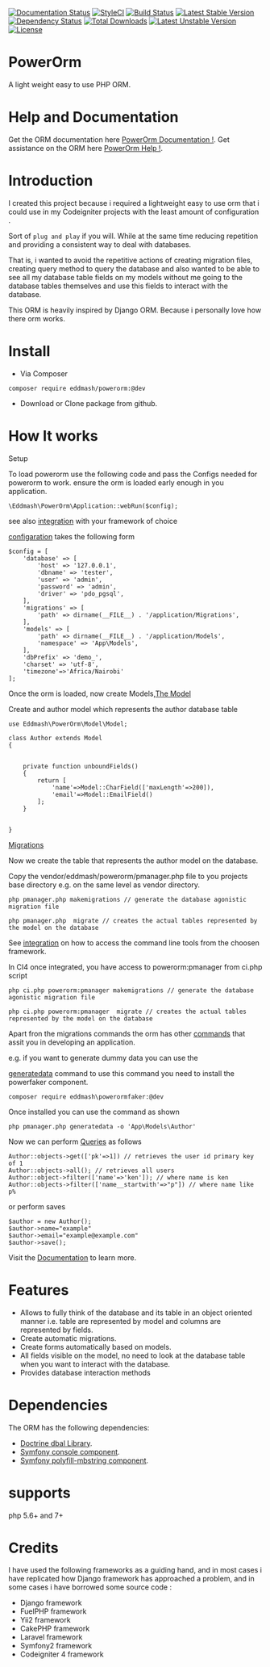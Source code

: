 [![Documentation Status](https://readthedocs.org/projects/powerorm/badge/?version=latest)](http://powerorm.readthedocs.io/en/latest/?badge=latest)
[![StyleCI](https://styleci.io/repos/50822043/shield?style=flat)](https://styleci.io/repos/50822043)
[![Build Status](https://travis-ci.org/eddmash/powerorm.svg?branch=master)](https://travis-ci.org/eddmash/powerorm)
[![Latest Stable Version](https://poser.pugx.org/eddmash/powerorm/v/stable)](https://packagist.org/packages/eddmash/powerorm)
[![Dependency Status](https://dependencyci.com/github/eddmash/powerorm/badge)](https://dependencyci.com/github/eddmash/powerorm)
[![Total Downloads](https://poser.pugx.org/eddmash/powerorm/downloads)](https://packagist.org/packages/eddmash/powerorm)
[![Latest Unstable Version](https://poser.pugx.org/eddmash/powerorm/v/unstable)](https://packagist.org/packages/eddmash/powerorm)
[![License](https://poser.pugx.org/eddmash/powerorm/license)](https://packagist.org/packages/eddmash/powerorm)

# PowerOrm
A light weight easy to use PHP ORM.

# Help and Documentation
Get the ORM documentation here [PowerOrm Documentation !](http://powerorm.readthedocs.io/).
Get assistance on the ORM here [PowerOrm Help !](https://groups.google.com/d/forum/powerorm-users).

# Introduction
I created this project because i required a lightweight easy to use orm that i could use in my Codeigniter projects 
with the least amount of configuration .

Sort of `plug and play` if you will. While at the same time reducing repetition and providing a consistent way to deal
with databases.

That is, i wanted to avoid the repetitive actions of creating migration files, creating query method to query the 
database and also wanted to be able to see all my database table fields on my models without me going to the database 
tables themselves and use this fields to interact with the database.

This ORM is heavily inspired by Django ORM. Because i personally love how there orm works.

# Install

- Via Composer

`composer require eddmash/powerorm:@dev`

- Download or Clone package from github. 

# How It works

Setup

To load powerorm use the following code and pass the Configs needed for powerorm to work.
ensure the orm is loaded early enough in you application.

``````
\Eddmash\PowerOrm\Application::webRun($config);
``````

see also [integration](http://powerorm.readthedocs.io/en/master/orm/integrations/index.html) with your
framework of choice

[configaration](http://powerorm.readthedocs.io/en/master/orm/intro/configuration.html) takes 
the following form

``````
$config = [
    'database' => [
        'host' => '127.0.0.1',
        'dbname' => 'tester',
        'user' => 'admin',
        'password' => 'admin',
        'driver' => 'pdo_pgsql',
    ],
    'migrations' => [
        'path' => dirname(__FILE__) . '/application/Migrations',
    ],
    'models' => [
        'path' => dirname(__FILE__) . '/application/Models',
        'namespace' => 'App\Models',
    ],
    'dbPrefix' => 'demo_',
    'charset' => 'utf-8',
    'timezone'=>'Africa/Nairobi'
];
``````

Once the orm is loaded, now create Models,[The Model](http://powerorm.readthedocs.io/en/master/orm/model/index.html)

Create and author model which represents the author database table

``````
use Eddmash\PowerOrm\Model\Model;

class Author extends Model
{


    private function unboundFields()
    {
        return [
            'name'=>Model::CharField(['maxLength'=>200]),
            'email'=>Model::EmailField()
        ];
    }


}
``````

[Migrations](http://powerorm.readthedocs.io/en/master/orm/migration/index.html)

Now we create the table that represents the author model on the database.

Copy the vendor/eddmash/powerorm/pmanager.php file to you projects base directory e.g. on the same 
level as vendor directory.

``````
php pmanager.php makemigrations // generate the database agonistic migration file
``````

``````
php pmanager.php  migrate // creates the actual tables represented by the model on the database
``````

See [integration](http://powerorm.readthedocs.io/en/master/orm/integrations/index.html) on how to 
access the command line tools from the choosen framework.

In CI4 once integrated, you have access to  powerorm:pmanager from ci.php script

``````
php ci.php powerorm:pmanager makemigrations // generate the database agonistic migration file
``````

``````
php ci.php powerorm:pmanager  migrate // creates the actual tables represented by the model on the database
``````
Apart fron the migrations commands the orm has other [commands](http://powerorm.readthedocs.io/en/master/orm/ref/commands.html) that assit you in developing an application.

e.g. if you want to generate dummy data you can use the 

[generatedata](http://powerorm.readthedocs.io/en/master/orm/ref/commands.html#generatedata) command
to use this command you need to install the powerfaker component.
``````
composer require eddmash\powerormfaker:@dev
``````
Once installed you can use the command as shown

``````
php pmanager.php generatedata -o 'App\Models\Author'
``````

Now we can perform [Queries](http://powerorm.readthedocs.io/en/master/orm/queries/index.html) as follows

``````
Author::objects->get(['pk'=>1]) // retrieves the user id primary key of 1
Author::objects->all(); // retrieves all users
Author::object->filter(['name'=>'ken']); // where name is ken
Author::objects->filter(['name__startwith'=>"p"]) // where name like p%
``````
or perform saves

``````
$author = new Author();
$author->name="example"
$author->email="example@example.com"
$author->save();
``````

Visit the  [Documentation](http://powerorm.readthedocs.io/) to learn more.

# Features
 - Allows to fully think of the database and its table in an object oriented manner i.e. 
    table are represented by model and columns are represented by fields.
 - Create automatic migrations.
 - Create forms automatically based on models.
 - All fields visible on the model, no need to look at the database table when you want to interact with the database.
 - Provides database interaction methods
 
# Dependencies

The ORM has the following dependencies:

- [Doctrine dbal Library](http://www.doctrine-project.org/projects/dbal.html). 
- [Symfony console component](http://symfony.com/doc/current/components/console.html). 
- [Symfony polyfill-mbstring component](http://symfony.com/blog/new-in-symfony-2-8-polyfill-components). 
 
# supports
php 5.6+ and 7+

 # Credits
 I have used the following frameworks as a guiding hand, and in most cases i have replicated how Django framework has
 approached a problem, and in some cases i have borrowed some source code :
 
 - Django framework
 - FuelPHP framework
 - Yii2 framework
 - CakePHP framework
 - Laravel framework
 - Symfony2 framework
 - Codeigniter 4 framework

